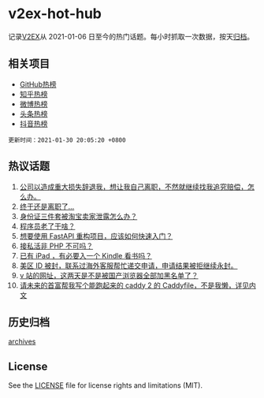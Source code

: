 # v2ex-hot-hub

 记录[V2EX](https://www.v2ex.com/)从 2021-01-06 日至今的热门话题。每小时抓取一次数据，按天[归档](archives)。
 
 ## 相关项目

- [GitHub热榜](https://github.com/lonnyzhang423/github-hot-hub)
- [知乎热榜](https://github.com/lonnyzhang423/zhihu-hot-hub)
- [微博热榜](https://github.com/lonnyzhang423/weibo-hot-hub)
- [头条热榜](https://github.com/lonnyzhang423/toutiao-hot-hub)
- [抖音热榜](https://github.com/lonnyzhang423/douyin-hot-hub)


 `更新时间：2021-01-30 20:05:20 +0800`

## 热议话题

1. [公司以造成重大损失辞退我，想让我自己离职，不然就继续找我追究赔偿，怎么办。](https://www.v2ex.com/t/749825)
1. [终于还是离职了...](https://www.v2ex.com/t/749695)
1. [身份证三件套被淘宝卖家泄露怎么办？](https://www.v2ex.com/t/749777)
1. [程序员老了干啥？](https://www.v2ex.com/t/749714)
1. [想要使用 FastAPI 重构项目，应该如何快速入门？](https://www.v2ex.com/t/749706)
1. [接私活非 PHP 不可吗？](https://www.v2ex.com/t/749820)
1. [已有 iPad ，有必要入一个 Kindle 看书吗？](https://www.v2ex.com/t/749726)
1. [美区 ID 被封，联系过海外客服帮忙递交申请，申请结果被拒继续永封。](https://www.v2ex.com/t/749778)
1. [v 站的网址，这两天是不是被国产浏览器全部加黑名单了？](https://www.v2ex.com/t/749828)
1. [请未来的首富帮我写个能跑起来的 caddy 2 的 Caddyfile，不是我懒，详见内文](https://www.v2ex.com/t/749758)

## 历史归档

[archives](archives)

## License

See the [LICENSE](LICENSE) file for license rights and limitations (MIT).
